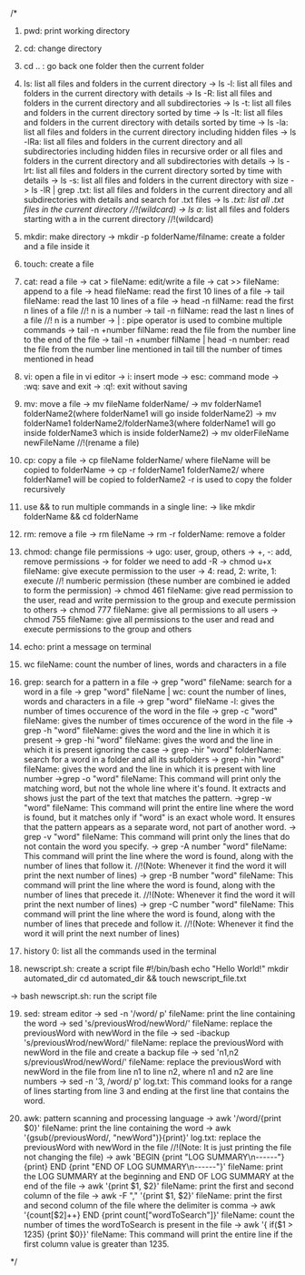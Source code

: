 /*

1) pwd: print working directory
2) cd: change directory
3) cd .. : go back one folder then the current folder
4) ls: list all files and folders in the current directory
-> ls -l: list all files and folders in the current directory with details
-> ls -R: list all files and folders in the current directory and all subdirectories
-> ls -t: list all files and folders in the current directory sorted by time
-> ls -lt: list all files and folders in the current directory with details sorted by time
-> ls -la: list all files and folders in the current directory including hidden files
-> ls -lRa: list all files and folders in the current directory and all subdirectories including hidden files in recursive order or all files and folders in the current directory and all subdirectories with details
-> ls -lrt: list all files and folders in the current directory sorted by time with details
-> ls -s: list all files and folders in the current directory with size
-> ls -lR | grep .txt: list all files and folders in the current directory and all subdirectories with details and search for .txt files
-> ls *.txt: list all .txt files in the current directory //!(wildcard)
-> ls a*: list all files and folders starting with a in the current directory //!(wildcard)

5) mkdir: make directory
-> mkdir -p folderName/filname: create a folder and a file inside it
6) touch: create a file
7) cat: read a file
-> cat > fileName: edit/write a file
-> cat >> fileName: append to a file
-> head fileName: read the first 10 lines of a file
-> tail fileName: read the last 10 lines of a file
-> head -n filName: read the first n lines of a file //! n is a number
-> tail -n filName: read the last n lines of a file //! n is a number
-> | : pipe operator is used to combine multiple commands
-> tail -n +number filName: read the file from the number line to the end of the file
-> tail -n +number filName | head -n number: read the file from the number line mentioned in tail till the number of times mentioned in head
8) vi: open a file in vi editor
-> i: insert mode
-> esc: command mode
-> :wq: save and exit
-> :q!: exit without saving
9) mv: move a file
-> mv fileName folderName/
-> mv folderName1 folderName2(where folderName1 will go inside folderName2)
-> mv folderName1 folderName2/folderName3(where folderName1 will go inside folderName3 which is inside folderName2)
-> mv olderFileName newFileName //!(rename a file)

10) cp: copy a file
-> cp fileName folderName/ where fileName will be copied to folderName
-> cp -r folderName1 folderName2/ where folderName1 will be copied to folderName2 -r is used to copy the folder recursively

11) use && to run multiple commands in a single line:
-> like mkdir folderName && cd folderName

12) rm: remove a file
-> rm fileName
-> rm -r folderName: remove a folder

13) chmod: change file permissions
-> ugo: user, group, others
-> +, -: add, remove permissions
-> for folder we need to add -R
-> chmod u+x fileName: give execute permission to the user
-> 4: read, 2: write, 1: execute //! numberic permission (these number are combined ie added to form the permission)
-> chmod 461 fileName: give read permission to the user, read and write permission to the group and execute permission to others
-> chmod 777 fileName: give all permissions to all users
-> chmod 755 fileName: give all permissions to the user and read and execute permissions to the group and others

14) echo: print a message on terminal

15) wc fileName: count the number of lines, words and characters in a file

16) grep: search for a pattern in a file
-> grep "word" fileName: search for a word in a file
-> grep "word" fileName | wc: count the number of lines, words and characters in a file
-> grep "word" fileName -l: gives the number of times occurence of the word in the file
-> grep -c "word" fileName: gives the number of times occurence of the word in the file
-> grep -h "word" fileName: gives the word and the line in which it is present
-> grep -hi "word" fileName: gives the word and the line in which it is present ignoring the case
-> grep -hir "word" folderName: search for a word in a folder and all its subfolders
-> grep -hin "word" fileName: gives the word and the line in which it is present with line number
->grep -o "word" fileName: This command will print only the matching word, but not the whole line where it's found. It extracts and shows just the part of the text that matches the pattern.
->grep -w "word" fileName: This command will print the entire line where the word is found, but it matches only if "word" is an exact whole word. It ensures that the pattern appears as a separate word, not part of another word.
-> grep -v "word" fileName: This command will print only the lines that do not contain the word you specify.
-> grep -A number "word" fileName: This command will print the line where the word is found, along with the number of lines that follow it. //!(Note: Whenever it find the word it will print the next number of lines)
-> grep -B number "word" fileName: This command will print the line where the word is found, along with the number of lines that precede it. //!(Note: Whenever it find the word it will print the next number of lines)
-> grep -C number "word" fileName: This command will print the line where the word is found, along with the number of lines that precede and follow it. //!(Note: Whenever it find the word it will print the next number of lines)

17) history 0: list all the commands used in the terminal

18) newscript.sh: create a script file
#!/bin/bash
echo "Hello World!"
mkdir automated_dir
cd automated_dir && touch newscript_file.txt

-> bash newscript.sh: run the script file

19) sed: stream editor
-> sed -n '/word/ p' fileName: print the line containing the word
-> sed 's/previousWrod/newWord/' fileName: replace the previousWord with newWord in the file
-> sed -ibackup 's/previousWrod/newWord/' fileName: replace the previousWord with newWord in the file and create a backup file
-> sed 'n1,n2 s/previousWrod/newWord/' fileName: replace the previousWord with newWord in the file from line n1 to line n2, where n1 and n2 are line numbers
-> sed -n '3, /word/ p' log.txt: This command looks for a range of lines starting from line 3 and ending at the first line that contains the word.

11) awk: pattern scanning and processing language
-> awk '/word/{print $0}' fileName: print the line containing the word
-> awk '{gsub(/previousWord/, "newWord")}{print}' log.txt: replace the previousWord with newWord in the file //!(Note: It is just printing the file not changing the file)
-> awk 'BEGIN {print "LOG SUMMARY\n------"}{print} END {print "END OF LOG SUMMARY\n------"}' fileName: print the LOG SUMMARY at the beginning and END OF LOG SUMMARY at the end of the file
-> awk '{print $1, $2}' fileName: print the first and second column of the file
-> awk -F "," '{print $1, $2}' fileName: print the first and second column of the file where the delimiter is comma
-> awk '{count[$2]++} END {print count["wordToSearch"]}' fileName: count the number of times the wordToSearch is present in the file
-> awk '{ if($1 > 1235) {print $0}}' fileName: This command will print the entire line if the first column value is greater than 1235.



*/